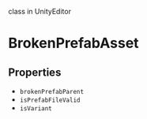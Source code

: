 class in UnityEditor
# BrokenPrefabAsset

## Properties
- `brokenPrefabParent`
- `isPrefabFileValid`
- `isVariant`
